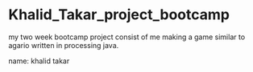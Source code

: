 # Khalid_Takar_project_bootcamp

my two week bootcamp project consist of me making a game similar to agario written in processing java.

name: khalid takar
